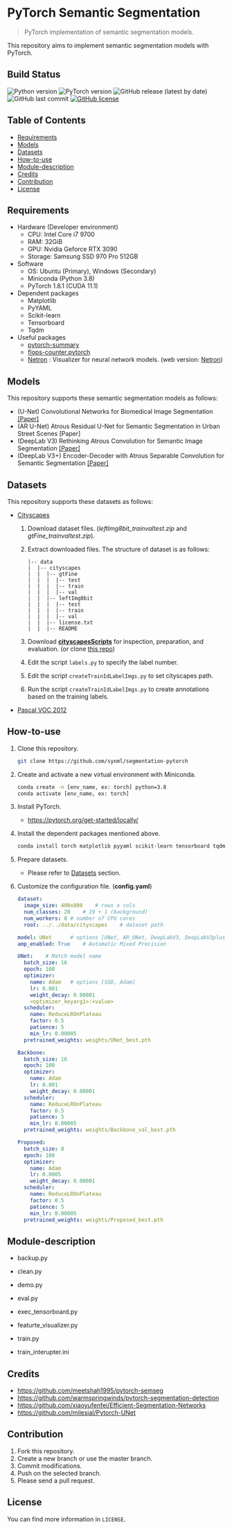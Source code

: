 # PyTorch Semantic Segmentation

> PyTorch implementation of semantic segmentation models.

This repository aims to implement semantic segmentation models with PyTorch.

## Build Status

![Python version](https://img.shields.io/badge/Python-3.8-orange) ![PyTorch version](https://img.shields.io/badge/PyTorch-1.8-brightgreen) ![GitHub release (latest by date)](https://img.shields.io/github/v/release/synml/pytorch-semantic-segmentation) ![GitHub last commit](https://img.shields.io/github/last-commit/synml/pytorch-semantic-segmentation) [![GitHub license](https://img.shields.io/github/license/synml/pytorch-semantic-segmentation)](https://github.com/synml/pytorch-semantic-segmentation/blob/main/LICENSE)

## Table of Contents

- [Requirements](#Requirements)
- [Models](#Models)
- [Datasets](#Datasets)
- [How-to-use](#How-to-use)
- [Module-description](#Module-description)
- [Credits](#Credits)
- [Contribution](#Contribution)
- [License](#License)

## Requirements

- Hardware (Developer environment)
  - CPU: Intel Core i7 9700
  - RAM: 32GiB
  - GPU: Nvidia Geforce RTX 3090
  - Storage: Samsung SSD 970 Pro 512GB
- Software
  - OS: Ubuntu (Primary), Windows (Secondary)
  - Miniconda (Python 3.8)
  - PyTorch 1.8.1 (CUDA 11.1)
- Dependent packages
  - Matplotlib
  - PyYAML
  - Scikit-learn
  - Tensorboard
  - Tqdm
- Useful packages
  - [pytorch-summary](https://github.com/sksq96/pytorch-summary)
  - [flops-counter.pytorch](https://github.com/sovrasov/flops-counter.pytorch)
  - [Netron](https://github.com/lutzroeder/Netron) : Visualizer for neural network models. (web version: [Netron](https://lutzroeder.github.io/netron/))

## Models

This repository supports these semantic segmentation models as follows:

- (U-Net) Convolutional Networks for Biomedical Image Segmentation [[Paper]](https://arxiv.org/pdf/1505.04597.pdf)
- (AR U-Net) Atrous Residual U-Net for Semantic Segmentation in Urban Street Scenes [Paper]
- (DeepLab V3) Rethinking Atrous Convolution for Semantic Image Segmentation [[Paper]](https://arxiv.org/pdf/1706.05587.pdf)
- (DeepLab V3+) Encoder-Decoder with Atrous Separable Convolution for Semantic Segmentation [[Paper]](https://arxiv.org/pdf/1802.02611.pdf)

## Datasets

This repository supports these datasets as follows:

- [Cityscapes](https://www.cityscapes-dataset.com/)
  
  1. Download dataset files. (*leftImg8bit_trainvaltest.zip* and *gtFine_trainvaltest.zip*).
  
  2. Extract downloaded files. The structure of dataset is as follows:
  
     ```
     |-- data
     |  |-- cityscapes
     |  |  |-- gtFine
     |  |  |  |-- test
     |  |  |  |-- train
     |  |  |  |-- val
     |  |  |-- leftImg8bit
     |  |  |  |-- test
     |  |  |  |-- train
     |  |  |  |-- val
     |  |  |-- license.txt
     |  |  |-- README
     ```
  
  3. Download [**cityscapesScripts**](https://github.com/mcordts/cityscapesScripts) for inspection, preparation, and evaluation. (or clone [this repo](https://github.com/synml/cityscapesScripts))
  
  4. Edit the script `labels.py` to specify the label number.
  
  5. Edit the script `createTrainIdLabelImgs.py` to set cityscapes path.
  
  6. Run the script `createTrainIdLabelImgs.py` to create annotations based on the training labels.
- [Pascal VOC 2012](http://host.robots.ox.ac.uk/pascal/VOC/voc2012/index.html)

## How-to-use

1. Clone this repository.
   
   ```bash
   git clone https://github.com/synml/segmentation-pytorch
   ```
   
2. Create and activate a new virtual environment with Miniconda.

   ```bash
   conda create -n [env_name, ex: torch] python=3.8
   conda activate [env_name, ex: torch]
   ```

3. Install PyTorch.

   - https://pytorch.org/get-started/locally/

4. Install the dependent packages mentioned above.

   ```bash
   conda install torch matplotlib pyyaml scikit-learn tensorboard tqdm
   ```

5. Prepare datasets.

   - Please refer to [Datasets](#Datasets) section.

6. Customize the configuration file. (**config.yaml**)

   ```yaml
   dataset:
     image_size: 400x800	# rows x cols
     num_classes: 20	# 19 + 1 (background)
     num_workers: 8	# number of CPU cores
     root: ../../data/cityscapes	# dataset path
   
   model: UNet		# options [UNet, AR_UNet, DeepLabV3, DeepLabV3plus]
   amp_enabled: True	# Automatic Mixed Precision
   
   UNet:	# Match model name
     batch_size: 16
     epoch: 100
     optimizer:
       name: Adam	# options [SGD, Adam]
       lr: 0.001
       weight_decay: 0.00001
       <optimizer_keyarg1>:<value>
     scheduler:
       name: ReduceLROnPlateau
       factor: 0.5
       patience: 5
       min_lr: 0.00005
     pretrained_weights: weights/UNet_best.pth
   
   Backbone:
     batch_size: 16
     epoch: 100
     optimizer:
       name: Adam
       lr: 0.001
       weight_decay: 0.00001
     scheduler:
       name: ReduceLROnPlateau
       factor: 0.5
       patience: 5
       min_lr: 0.00005
     pretrained_weights: weights/Backbone_val_best.pth
   
   Proposed:
     batch_size: 8
     epoch: 100
     optimizer:
       name: Adam
       lr: 0.0005
       weight_decay: 0.00001
     scheduler:
       name: ReduceLROnPlateau
       factor: 0.5
       patience: 5
       min_lr: 0.00005
     pretrained_weights: weights/Proposed_best.pth
   
   ```

## Module-description

- backup.py

- clean.py

- demo.py

- eval.py

- exec_tensorboard.py

- featurte_visualizer.py

- train.py

- train_interupter.ini


## Credits

- https://github.com/meetshah1995/pytorch-semseg
- https://github.com/warmspringwinds/pytorch-segmentation-detection
- https://github.com/xiaoyufenfei/Efficient-Segmentation-Networks
- https://github.com/milesial/Pytorch-UNet

## Contribution

1. Fork this repository.
2. Create a new branch or use the master branch.
3. Commit modifications.
4. Push on the selected branch.
5. Please send a pull request.

## License

You can find more information in `LICENSE`.
